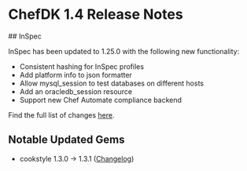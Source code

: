 # ChefDK 1.4 Release Notes

## InSpec

InSpec has been updated to 1.25.0 with the following new functionality:

* Consistent hashing for InSpec profiles
* Add platform info to json formatter
* Allow mysql_session to test databases on different hosts
* Add an oracledb_session resource
* Support new Chef Automate compliance backend

Find the full list of changes [here](https://github.com/chef/inspec/blob/master/CHANGELOG.md#v1250-2017-05-17).

## Notable Updated Gems

* cookstyle 1.3.0 -> 1.3.1 ([Changelog](https://github.com/chef/cookstyle/blob/master/CHANGELOG.md))
